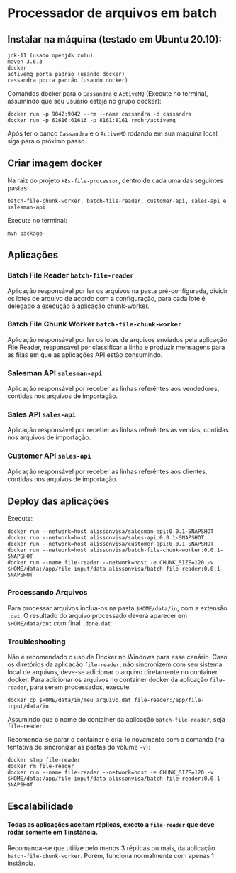 # Processador de arquivos em batch

## Instalar na máquina (testado em Ubuntu 20.10):

```
jdk-11 (usado openjdk zulu)
maven 3.6.3
docker
activemq porta padrão (usando docker)
cassandra porta padrão (usando docker)
```

Comandos docker para o `Cassandra` e `ActiveMQ` (Execute no terminal, assumindo que seu usuário esteja no grupo docker):

```
docker run -p 9042:9042 --rm --name cassandra -d cassandra
docker run -p 61616:61616 -p 8161:8161 rmohr/activemq
```

Após ter o banco `Cassandra` e o `ActiveMQ` rodando em sua máquina local, siga para o próximo passo.

## Criar imagem docker

Na raiz do projeto `k8s-file-processor`, dentro de cada uma das seguintes pastas:

```
batch-file-chunk-worker, batch-file-reader, customer-api, sales-api e salesman-api
```
Execute no terminal:

```
mvn package
```
## Aplicações

### Batch File Reader `batch-file-reader`

Aplicação responsável por ler os arquivos na pasta pré-configurada, dividir os lotes de arquivo de acordo com a configuração, para cada lote é delegado a execução à aplicação chunk-worker.

### Batch File Chunk Worker `batch-file-chunk-worker`

Aplicação responsável por ler os lotes de arquivos enviados pela aplicação File Reader, responsável por classificar a linha e produzir mensagens para as filas em que as aplicações API estão consumindo.


### Salesman API `salesman-api`

Aplicação responsável por receber as linhas referêntes aos vendedores, contidas nos arquivos de importação.

### Sales API `sales-api`

Aplicação responsável por receber as linhas referêntes às vendas, contidas nos arquivos de importação.

### Customer API `sales-api`

Aplicação responsável por receber as linhas referêntes aos clientes, contidas nos arquivos de importação.

## Deploy das aplicações

Execute:

```
docker run --network=host alissonvisa/salesman-api:0.0.1-SNAPSHOT
docker run --network=host alissonvisa/sales-api:0.0.1-SNAPSHOT
docker run --network=host alissonvisa/customer-api:0.0.1-SNAPSHOT
docker run --network=host alissonvisa/batch-file-chunk-worker:0.0.1-SNAPSHOT
docker run --name file-reader --network=host -e CHUNK_SIZE=120 -v $HOME/data:/app/file-input/data alissonvisa/batch-file-reader:0.0.1-SNAPSHOT
```

### Processando Arquivos

Para processar arquivos inclua-os na pasta `$HOME/data/in`, com a extensão `.dat`.
O resultado do arquivo processado deverá aparecer em `$HOME/data/out` com final `.done.dat`

### Troubleshooting

Não é recomendado o uso de Docker no Windows para esse cenário.
Caso os diretórios da aplicação `file-reader`, não sincronizem com seu sistema local de arquivos, deve-se adicionar o arquivo diretamente no container docker.
Para adicionar os arquivos no container docker da aplicação `file-reader`, para serem processados, execute:

```
docker cp $HOME/data/in/meu_arquivo.dat file-reader:/app/file-input/data/in
```

Assumindo que o nome do container da aplicação `batch-file-reader`, seja `file-reader`

Recomenda-se parar o container e criá-lo novamente com o comando (na tentativa de sincronizar as pastas do volume `-v`):

```
docker stop file-reader
docker rm file-reader
docker run --name file-reader --network=host -e CHUNK_SIZE=120 -v $HOME/data:/app/file-input/data alissonvisa/batch-file-reader:0.0.1-SNAPSHOT
```

## Escalabilidade

#### Todas as aplicações aceitam réplicas, exceto a `file-reader` que deve rodar somente em 1 instância.
Recomanda-se que utilize pelo menos 3 réplicas ou mais, da aplicação `batch-file-chunk-worker`. Porém, funciona normalmente com apenas 1 instância.

